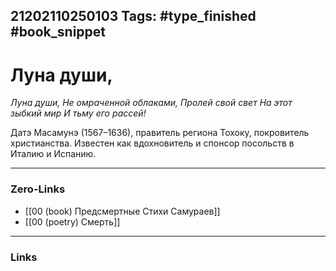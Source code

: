 21202110250103
Tags: #type_finished #book_snippet 
---
# Луна души,

*Луна души,
Не омраченной облаками,
Пролей свой свет
На этот зыбкий мир
И тьму его рассей!*

Датэ Масамунэ (1567–1636), правитель региона Тохоку, покровитель христианства. Известен как вдохновитель и спонсор посольств в Италию и Испанию. 

---
### Zero-Links
 - [[00 (book) Предсмертные Стихи Самураев]]
 - [[00 (poetry) Смерть]]
---
### Links
